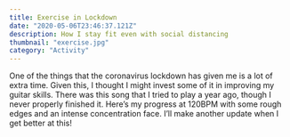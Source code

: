```yaml
---
title: Exercise in Lockdown
date: "2020-05-06T23:46:37.121Z"
description: How I stay fit even with social distancing
thumbnail: "exercise.jpg"
category: "Activity"
---
```


One of the things that the coronavirus lockdown has given me is a lot of extra time. Given this, I thought I might invest some of it in improving my guitar skills. There was this song that I tried to play a year ago, though I never properly finished it. Here’s my progress at 120BPM with some rough edges and an intense concentration face. I’ll make another update when I get better at this!
